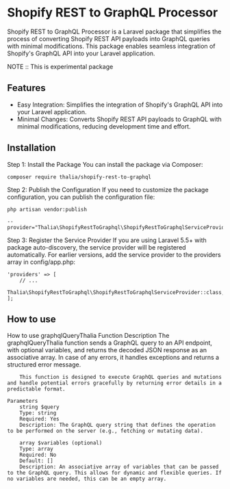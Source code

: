 # Shopify REST to GraphQL Processor

Shopify REST to GraphQL Processor is a Laravel package that simplifies the process of converting Shopify REST API payloads into GraphQL queries with minimal modifications. This package enables seamless integration of Shopify's GraphQL API into your Laravel application.

NOTE :: This is experimental package 

## Features
 - Easy Integration: Simplifies the integration of Shopify's GraphQL API into your Laravel application.
 - Minimal Changes: Converts Shopify REST API payloads to GraphQL with minimal modifications, reducing development time and effort.

## Installation
Step 1: Install the Package
    You can install the package via Composer:
    
    composer require thalia/shopify-rest-to-graphql

Step 2: Publish the Configuration
    If you need to customize the package configuration, you can publish the configuration file:

    php artisan vendor:publish 
    
    --provider="Thalia\ShopifyRestToGraphql\ShopifyRestToGraphqlServiceProvider"
Step 3: Register the Service Provider
    If you are using Laravel 5.5+ with package auto-discovery, the service provider will be registered automatically. For earlier versions, add the service provider to the providers array in config/app.php:

    'providers' => [
        // ...
        Thalia\ShopifyRestToGraphql\ShopifyRestToGraphqlServiceProvider::class,
    ];


## How to use

How to use graphqlQueryThalia Function 
    Description
        The graphqlQueryThalia function sends a GraphQL query to an API endpoint, with optional variables, and returns the decoded JSON response as an associative array. In case of any errors, it handles exceptions and returns a structured error message.

        This function is designed to execute GraphQL queries and mutations and handle potential errors gracefully by returning error details in a predictable format.

    Parameters
        string $query
        Type: string
        Required: Yes
        Description: The GraphQL query string that defines the operation to be performed on the server (e.g., fetching or mutating data).
    
        array $variables (optional)
        Type: array
        Required: No
        Default: []
        Description: An associative array of variables that can be passed to the GraphQL query. This allows for dynamic and flexible queries. If no variables are needed, this can be an empty array.